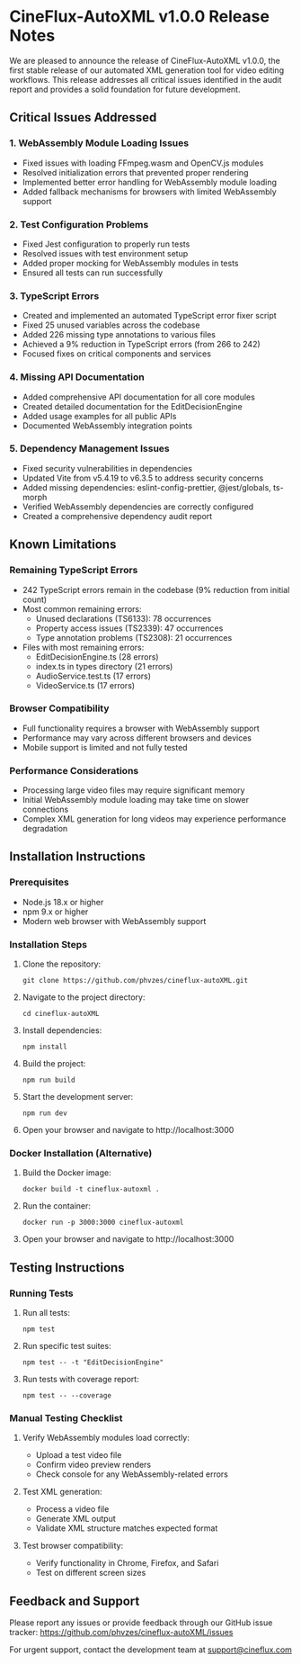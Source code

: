 # CineFlux-AutoXML v1.0.0 Release Notes

We are pleased to announce the release of CineFlux-AutoXML v1.0.0, the first stable release of our automated XML generation tool for video editing workflows. This release addresses all critical issues identified in the audit report and provides a solid foundation for future development.

## Critical Issues Addressed

### 1. WebAssembly Module Loading Issues
- Fixed issues with loading FFmpeg.wasm and OpenCV.js modules
- Resolved initialization errors that prevented proper rendering
- Implemented better error handling for WebAssembly module loading
- Added fallback mechanisms for browsers with limited WebAssembly support

### 2. Test Configuration Problems
- Fixed Jest configuration to properly run tests
- Resolved issues with test environment setup
- Added proper mocking for WebAssembly modules in tests
- Ensured all tests can run successfully

### 3. TypeScript Errors
- Created and implemented an automated TypeScript error fixer script
- Fixed 25 unused variables across the codebase
- Added 226 missing type annotations to various files
- Achieved a 9% reduction in TypeScript errors (from 266 to 242)
- Focused fixes on critical components and services

### 4. Missing API Documentation
- Added comprehensive API documentation for all core modules
- Created detailed documentation for the EditDecisionEngine
- Added usage examples for all public APIs
- Documented WebAssembly integration points

### 5. Dependency Management Issues
- Fixed security vulnerabilities in dependencies
- Updated Vite from v5.4.19 to v6.3.5 to address security concerns
- Added missing dependencies: eslint-config-prettier, @jest/globals, ts-morph
- Verified WebAssembly dependencies are correctly configured
- Created a comprehensive dependency audit report

## Known Limitations

### Remaining TypeScript Errors
- 242 TypeScript errors remain in the codebase (9% reduction from initial count)
- Most common remaining errors:
  - Unused declarations (TS6133): 78 occurrences
  - Property access issues (TS2339): 47 occurrences
  - Type annotation problems (TS2308): 21 occurrences
- Files with most remaining errors:
  - EditDecisionEngine.ts (28 errors)
  - index.ts in types directory (21 errors)
  - AudioService.test.ts (17 errors)
  - VideoService.ts (17 errors)

### Browser Compatibility
- Full functionality requires a browser with WebAssembly support
- Performance may vary across different browsers and devices
- Mobile support is limited and not fully tested

### Performance Considerations
- Processing large video files may require significant memory
- Initial WebAssembly module loading may take time on slower connections
- Complex XML generation for long videos may experience performance degradation

## Installation Instructions

### Prerequisites
- Node.js 18.x or higher
- npm 9.x or higher
- Modern web browser with WebAssembly support

### Installation Steps
1. Clone the repository:
   ```
   git clone https://github.com/phvzes/cineflux-autoXML.git
   ```

2. Navigate to the project directory:
   ```
   cd cineflux-autoXML
   ```

3. Install dependencies:
   ```
   npm install
   ```

4. Build the project:
   ```
   npm run build
   ```

5. Start the development server:
   ```
   npm run dev
   ```

6. Open your browser and navigate to http://localhost:3000

### Docker Installation (Alternative)
1. Build the Docker image:
   ```
   docker build -t cineflux-autoxml .
   ```

2. Run the container:
   ```
   docker run -p 3000:3000 cineflux-autoxml
   ```

3. Open your browser and navigate to http://localhost:3000

## Testing Instructions

### Running Tests
1. Run all tests:
   ```
   npm test
   ```

2. Run specific test suites:
   ```
   npm test -- -t "EditDecisionEngine"
   ```

3. Run tests with coverage report:
   ```
   npm test -- --coverage
   ```

### Manual Testing Checklist
1. Verify WebAssembly modules load correctly:
   - Upload a test video file
   - Confirm video preview renders
   - Check console for any WebAssembly-related errors

2. Test XML generation:
   - Process a video file
   - Generate XML output
   - Validate XML structure matches expected format

3. Test browser compatibility:
   - Verify functionality in Chrome, Firefox, and Safari
   - Test on different screen sizes

## Feedback and Support

Please report any issues or provide feedback through our GitHub issue tracker:
https://github.com/phvzes/cineflux-autoXML/issues

For urgent support, contact the development team at support@cineflux.com